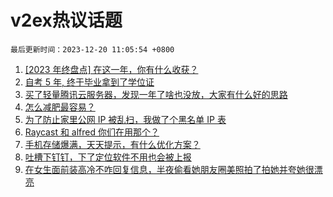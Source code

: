 # v2ex热议话题

`最后更新时间：2023-12-20 11:05:54 +0800`

1. [[2023 年终盘点] 在这一年，你有什么收获？](https://www.v2ex.com/t/1001624)
1. [自考 5 年, 终于毕业拿到了学位证](https://www.v2ex.com/t/1001627)
1. [买了轻量腾讯云服务器，发现一年了啥也没放，大家有什么好的思路](https://www.v2ex.com/t/1001579)
1. [怎么减肥最容易？](https://www.v2ex.com/t/1001757)
1. [为了防止家里公网 IP 被乱扫，我做了个黑名单 IP 表](https://www.v2ex.com/t/1001645)
1. [Raycast 和 alfred 你们在用那个？](https://www.v2ex.com/t/1001654)
1. [手机存储爆满，天天提示，有什么优化方案？](https://www.v2ex.com/t/1001648)
1. [吐槽下钉钉，下了定位软件不用也会被上报](https://www.v2ex.com/t/1001755)
1. [在女生面前装高冷不咋回复信息，半夜偷看她朋友圈美照拍了拍她并夸她很漂亮](https://www.v2ex.com/t/1001821)

